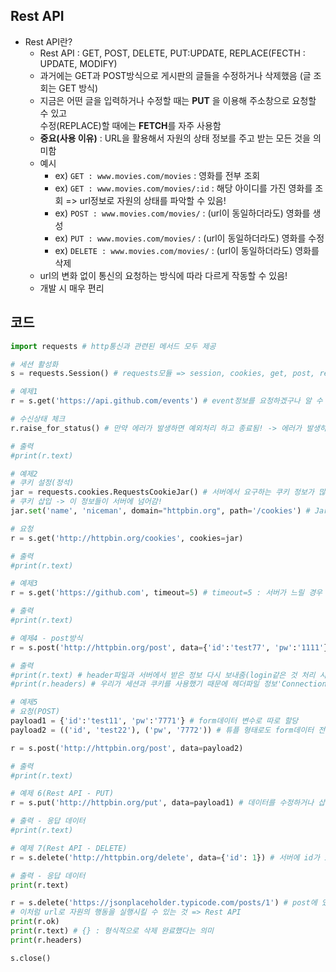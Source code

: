 ## Rest API

- Rest API란?
    - Rest API : GET, POST, DELETE, PUT:UPDATE, REPLACE(FECTH : UPDATE, MODIFY)
    - 과거에는 GET과 POST방식으로 게시판의 글들을 수정하거나 삭제했음 (글 조회는 GET 방식)
    - 지금은 어떤 글을 입력하거나 수정할 때는 **PUT** 을 이용해 주소창으로 요청할 수 있고  
        수정(REPLACE)할 때에는 **FETCH**를 자주 사용함
    - **중요(사용 이유)** : URL을 활용해서 자원의 상태 정보를 주고 받는 모든 것을 의미함
    - 예시
        - ex) `GET : www.movies.com/movies` : 영화를 전부 조회
        - ex) `GET : www.movies.com/movies/:id` : 해당 아이디를 가진 영화를 조회 => url정보로 자원의 상태를 파악할 수 있음!
        - ex) `POST : www.movies.com/movies/` : (url이 동일하더라도) 영화를 생성
        - ex) `PUT : www.movies.com/movies/` : (url이 동일하더라도) 영화를 수정
        - ex) `DELETE : www.movies.com/movies/` : (url이 동일하더라도) 영화를 삭제
    - url의 변화 없이 통신의 요청하는 방식에 따라 다르게 작동할 수 있음!
    - 개발 시 매우 편리

## 코드

```py
import requests # http통신과 관련된 메서드 모두 제공

# 세션 활성화
s = requests.Session() # requests모듈 => session, cookies, get, post, rest(put,delete)등 메서드 활용해서 쉽게 보낼 수 있도록 만들어짐!(편리)

# 예제1
r = s.get('https://api.github.com/events') # event정보를 요청하겠구나 알 수 있음

# 수신상태 체크
r.raise_for_status() # 만약 에러가 발생하면 예외처리 하고 종료됨! -> 에러가 발생하지 않아야 통과됨!

# 출력
#print(r.text)

# 예제2
# 쿠키 설정(정석)
jar = requests.cookies.RequestsCookieJar() # 서버에서 요구하는 쿠키 정보가 많거나 쿠키 정보를 디테일하게 입력하고 싶을 때 사용!
# 쿠키 삽입 -> 이 정보들이 서버에 넘어감!
jar.set('name', 'niceman', domain="httpbin.org", path='/cookies') # Jar을 활용하면 쿠키정보 "디테일"하게 설정 가능!

# 요청
r = s.get('http://httpbin.org/cookies', cookies=jar)

# 출력
#print(r.text)

# 예제3
r = s.get('https://github.com', timeout=5) # timeout=5 : 서버가 느릴 경우 5초까지 기다림

# 출력
#print(r.text)

# 예제4 - post방식
r = s.post('http://httpbin.org/post', data={'id':'test77', 'pw':'1111'}, cookies=jar) #form 데이터 뿐만 아니라 쿠키도 거의 필수적으로 받음!

# 출력
#print(r.text) # header파일과 서버에서 받은 정보 다시 보내줌(login같은 것 처리 시 유용)
#print(r.headers) # 우리가 세션과 쿠키를 사용했기 때문에 헤더파일 정보'Connection': 'keep-alive' 리턴 -> 이때부터 계속 요청하면 서버는 동일한 클라이언트로 인식

# 예제5
# 요청(POST)
payload1 = {'id':'test11', 'pw':'7771'} # form데이터 변수로 따로 할당
payload2 = (('id', 'test22'), ('pw', '7772')) # 튜플 형태로도 form데이터 전송 가능

r = s.post('http://httpbin.org/post', data=payload2)

# 출력
#print(r.text)

# 예제 6(Rest API - PUT)
r = s.put('http://httpbin.org/put', data=payload1) # 데이터를 수정하거나 삽입하려는 것 알 수 있음(put)

# 출력 - 응답 데이터
#print(r.text)

# 예제 7(Rest API - DELETE)
r = s.delete('http://httpbin.org/delete', data={'id': 1}) # 서버에 id가 1번인 것 삭제(delete)요청 -> 테스트 서버라 실제로 삭제되지는 않음!

# 출력 - 응답 데이터
print(r.text)

r = s.delete('https://jsonplaceholder.typicode.com/posts/1') # post에 있는 1번을 지워달라는 요청
# 이처럼 url로 자원의 행동을 실행시킬 수 있는 것 => Rest API
print(r.ok)
print(r.text) # {} : 형식적으로 삭제 완료했다는 의미
print(r.headers)

s.close()
```

